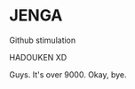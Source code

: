 JENGA
=====

Github stimulation

HADOUKEN XD

































Guys. It's over 9000. Okay, bye.
